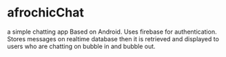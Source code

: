 # afrochicChat
a simple chatting app
Based on Android. Uses firebase for authentication.
Stores messages on realtime database then it is retrieved and displayed to users who are chatting on bubble in and bubble out.
